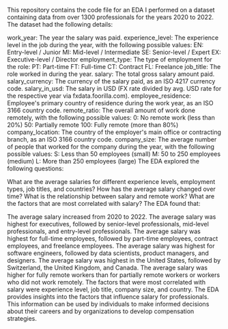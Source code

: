 This repository contains the code file for an EDA I performed on a dataset containing data from over 1300 professionals for the years 2020 to 2022. The dataset had the following details:

work_year: The year the salary was paid.
experience_level: The experience level in the job during the year, with the following possible values:
EN: Entry-level / Junior
MI: Mid-level / Intermediate
SE: Senior-level / Expert
EX: Executive-level / Director
employment_type: The type of employment for the role:
PT: Part-time
FT: Full-time
CT: Contract
FL: Freelance
job_title: The role worked in during the year.
salary: The total gross salary amount paid.
salary_currency: The currency of the salary paid, as an ISO 4217 currency code.
salary_in_usd: The salary in USD (FX rate divided by avg. USD rate for the respective year via fxdata.foorilla.com).
employee_residence: Employee's primary country of residence during the work year, as an ISO 3166 country code.
remote_ratio: The overall amount of work done remotely, with the following possible values:
0: No remote work (less than 20%)
50: Partially remote
100: Fully remote (more than 80%)
company_location: The country of the employer's main office or contracting branch, as an ISO 3166 country code.
company_size: The average number of people that worked for the company during the year, with the following possible values:
S: Less than 50 employees (small)
M: 50 to 250 employees (medium)
L: More than 250 employees (large)
The EDA explored the following questions:

What are the average salaries for different experience levels, employment types, job titles, and countries?
How has the average salary changed over time?
What is the relationship between salary and remote work?
What are the factors that are most correlated with salary?
The EDA found that:

The average salary increased from 2020 to 2022.
The average salary was highest for executives, followed by senior-level professionals, mid-level professionals, and entry-level professionals.
The average salary was highest for full-time employees, followed by part-time employees, contract employees, and freelance employees.
The average salary was highest for software engineers, followed by data scientists, product managers, and designers.
The average salary was highest in the United States, followed by Switzerland, the United Kingdom, and Canada.
The average salary was higher for fully remote workers than for partially remote workers or workers who did not work remotely.
The factors that were most correlated with salary were experience level, job title, company size, and country.
The EDA provides insights into the factors that influence salary for professionals. This information can be used by individuals to make informed decisions about their careers and by organizations to develop compensation strategies.

